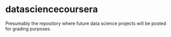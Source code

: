 # datasciencecoursera
Presumably the repository where future data science projects will be posted for grading purposes.
